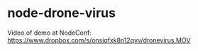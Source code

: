 node-drone-virus
================
Video of demo at NodeConf: https://www.dropbox.com/s/onsiqfxk8n12qvv/dronevirus.MOV

